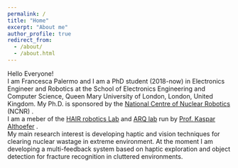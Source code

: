 ```yaml
---
permalink: /
title: "Home"
excerpt: "About me"
author_profile: true
redirect_from: 
  - /about/
  - /about.html
---
```

Hello Everyone!<br/>
I am Francesca Palermo and I am a PhD student (2018-now) in Electronics Engineer and Robotics
at the School of Electronics Engineering and Computer Science, Queen Mary University of London, London, United Kingdom.
My Ph.D. is sponsored by the [National Centre of Nuclear Robotics](https://www.ncnr.org.uk/) (NCNR) .<br/> 
I am a meber of the [HAIR robotics Lab](https://hair-robotics.qmul.ac.uk/) 
and [ARQ lab](https://www.qmul.ac.uk/robotics/) 
run by [Prof. Kaspar Althoefer](https://www.sems.qmul.ac.uk/staff/k.althoefer) .<br/> 
My main research interest is developing haptic and vision techniques for clearing nuclear wastage in extreme environment.
At the moment I am developing a multi-feedback system based on haptic exploration and object detection for fracture recognition in cluttered environments.
